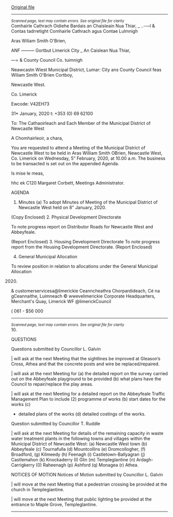 [Original file](https://www.limerick.ie/sites/default/files/media/documents/2020-02/00-2020-02-05-agenda.pdf)

---
*<small>Scanned page, text may contain errors. See original file for clarity</small>*  
Comhairle Cathrach Oidiehe Bardais an Chaisleain Nua Thiar,
_ ..-—l & Contas tadrretight Comhairle Cathrach agus Contae Lulmnigh

Aras Wiliam Smith O'Brien,

ANF ——— Gortbut
Limerick City _ An Caislean Nua Thiar,

—= & County Council Co. tuimnigh

Neawcastn Wiest Municipal District,
Lumar: City ans County Council
feas Wiliam Smith O'Brien
Cortboy,

Newcastle West.

Co. Limerick

Ewcode: V42EH73

31* January, 2020 t: +353 (0) 69 62100

To: The Cathaoirleach and Each Member of the Municipal District of Newcastle West

A Chomhairleoir, a chara,

You are requested to attend a Meeting of the Municipal District of Newcastle West to be held
in Aras William Smith OBrien, Newcastle West, Co. Limerick on Wednesday, 5” February,
2020, at 10.00 a.m. The business to be transacted is set out on the appended Agenda.

Is mise le meas,

hhc ek C120
Margaret Corbett,
Meetings Administrator.

AGENDA
1. Minutes
(a) To adopt Minutes of Meeting of the Municipal District of Newcastle West held on
8" January, 2020.

(Copy Enclosed)
2. Physical Development Directorate

To note progress report on Distributor Roads for Newcastle West and Abbeyfeale.

(Report Enclosed)
3. Housing Development Directorate
To note progress report from the Housing Development Directorate.
(Report Enclosed)

4. General Municipal Allocation

To review position in relation to allocations under the General Municipal Allocation

2020.
& customerservicesa@limerickie
Ceanncheathra Chorpardideach, Cé na gCeannaithe, Luimneach © wwevelimerickie
Corporate Headquarters, Merchant's Quay, Limerick WF @limerickCouncil

( 061 - $56 000


---
*<small>Scanned page, text may contain errors. See original file for clarity</small>*  
10.

QUESTIONS

Questions submitted by Councillor L. Galvin

| will ask at the next Meeting that the sightlines be improved at Gleason’s Cross,
Athea and that the concrete posts and wire be replaced/repaired.

| will ask at the next Meeting for (a) the detailed report on the survey carried out on
the Abbeyfeale playground to be provided (b) what plans have the Council to
repair/replace the play areas.

| will ask at the next Meeting for a detailed report on the Abbeyfeale Traffic
Management Plan to include (2) programme of works (b) start dates for the works (c)

- detailed plans of the works (d) detailed costings of the works.

Question submitted by Councillor T. Ruddle

| will ask at the next Meeting for details of the remaining capacity in waste water
treatment plants in the following towns and villages within the Municipal District of
Newcastle West: (a) Newcastle West town (b) Abbeyfeale (c) Tournafulla (d)
Mountcollins (e) Dromcollogher, (f) Broadford, (g) Kilmeedy (h) Feenagh (i)
Castletown-Ballyagran (j) Castlemahon (k) Knockaderry (I) Glin (m) Templeglantine (n)
Ardagh-Carrigkerry (0) Raheenagh (p) Ashford (q) Monagea (r) Athea.

NOTICES OF MOTION
Notices of Motion submitted by Councillor L. Galvin

| will move at the next Meeting that a pedestrian crossing be provided at the church
in Templegiantine.

| will move at the next Meeting that public lighting be provided at the entrance to
Maple Grove, Templeglantine.


---
